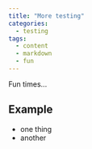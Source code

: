 ```yaml
---
title: "More testing"
categories:
  - testing
tags:
  - content
  - markdown
  - fun
---
```


Fun times...  
## Example  
* one thing
* another

